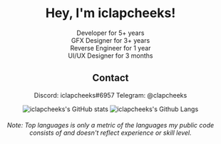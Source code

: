 <h1 align="center">Hey, I'm iclapcheeks!</h1>

<div align="center">

 Developer for 5+ years <br>
 GFX Designer for 3+ years <br>
 Reverse Engineer for 1 year <br>
 UI/UX Designer for 3 months <br>

 ## Contact
 Discord: iclapcheeks#6957
 Telegram: @clapcheeks

 ![iclapcheeks's GitHub stats](https://github-readme-stats.vercel.app/api?username=iclapcheeks&show_icons=true&theme=tokyonight&line_height=33&bg_color=00000000&hide_title=true&hide_border=true&count_private=true&include_all_commits=true&enable_animations=true")
 ![iclapcheeks's Github Langs](https://github-readme-stats.vercel.app/api/top-langs/?username=iclapcheeks&langs_count=4&theme=tokyonight&line_height=35&bg_color=00000000&hide_title=true&hide_border=true&count_private=true&enable_animations=true&hide=cmake)
 ###### Note: Top languages is only a metric of the languages my public code consists of and doesn't reflect experience or skill level.
</div>
